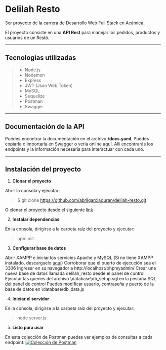 Delilah Resto
=========

3er proyecto de la carrera de Desarrollo Web Full Stack en Acámica. 

El proyecto consiste en una **API Rest** para manejar los pedidos, productos y usuarios de un Restó.

---

Tecnologías utilizadas
---------

> - Node.js
> - Nodemon
> - Express
> - JWT (Json Web Token)
> - MySQL
> - Sequelize
> - Postman
> - Swagger

---

## Documentación de la API
Puedes encontrar la documentación en el archivo **/docs.yaml**. Puedes copiarla o importarla en [Swagger](https://editor.swagger.io/) o verla online [aquí](https://app.swaggerhub.com/apis/abrilgarciduran/delilah-resto/v1). Allí encontrarás los endpoints y la información necesaria para interactuar con cada uno.

---

## Instalación del proyecto

1) **Clonar el proyecto**

Abrir la consola y ejecutar:
>$ git clone https://github.com/abrilgarciaduran/delilah-resto.git

O clonar el proyecto desde el siguiente [link](https://github.com/abrilgarciaduran/delilah-resto.git)

2) **Instalar dependencias**

En la consola, dirigirse a la carpeta raíz del proyecto y ejecutar:
>npm init

3) **Configurar base de datos**

Abrir XAMPP e iniciar los servicios Apache y MySQL (Si no tiene XAMPP instalado, descarguelo [aquí](https://www.apachefriends.org/es/download.html))
Corroborar que el puerto de ejecución sea el 3306
Ingresar en su navegador a http://localhost/phpmyadmin/
Crear una nueva base de datos llamada delilah_resto desde el panel de control
Ejecutar las queries del archivo \database\db_setup.sql en la pestaña SQL del panel de control
Puedes modificar usuario, contraseña y puerto de la base de datos en \database\db_data.js

4) **Iniciar el servidor**

En la consola, dirigirse a la carpeta raíz del proyecto y ejecutar:
>node server.js

5) **Listo para usar**

En esta colección de Postman puedes ver ejemplos de consultas a cada endpoint:  [![Colección de Postman](https://run.pstmn.io/button.svg)](https://app.getpostman.com/run-collection/d77ffe64734586288cb9) 

